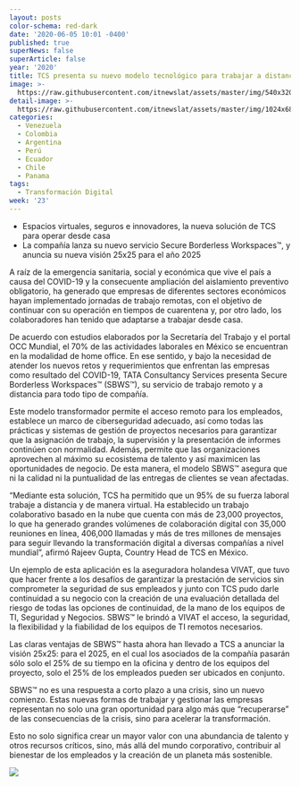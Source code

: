 ```yaml
---
layout: posts
color-schema: red-dark
date: '2020-06-05 10:01 -0400'
published: true
superNews: false
superArticle: false
year: '2020'
title: TCS presenta su nuevo modelo tecnológico para trabajar a distancia
image: >-
  https://raw.githubusercontent.com/itnewslat/assets/master/img/540x320/Ejecutivo-en-Teletrabajo-p.jpg
detail-image: >-
  https://raw.githubusercontent.com/itnewslat/assets/master/img/1024x680/Ejecutivo-en-Teletrabajo-g.jpg
categories:
  - Venezuela
  - Colombia
  - Argentina
  - Perú
  - Ecuador
  - Chile
  - Panama
tags:
  - Transformación Digital
week: '23'
---
```

- Espacios virtuales, seguros e innovadores, la nueva solución de TCS para operar desde casa 
- La compañía lanza su nuevo servicio Secure Borderless Workspaces™, y anuncia su nueva visión 25x25 para el año 2025

A raíz de la emergencia sanitaria, social y económica que vive el país a causa del COVID-19 y la consecuente ampliación del aislamiento preventivo obligatorio, ha generado que empresas de diferentes sectores económicos hayan implementado jornadas de trabajo remotas, con el objetivo de continuar con su operación en tiempos de cuarentena y, por otro lado, los colaboradores han tenido que adaptarse a trabajar desde casa. 

De acuerdo con estudios elaborados por la Secretaría del Trabajo y el portal OCC Mundial, el 70% de las actividades laborales en México se encuentran en la modalidad de home office. En ese sentido, y bajo la necesidad de atender los nuevos retos y requerimientos que enfrentan las empresas como resultado del COVID-19, TATA Consultancy Services presenta Secure Borderless Workspaces™ (SBWS™), su servicio de trabajo remoto y a distancia para todo tipo de compañía. 

Este modelo transformador permite el acceso remoto para los empleados, establece un marco de ciberseguridad adecuado, así como todas las prácticas y sistemas de gestión de proyectos necesarios para garantizar que la asignación de trabajo, la supervisión y la presentación de informes continúen con normalidad. Además, permite que las organizaciones aprovechen al máximo su ecosistema de talento y así maximicen las oportunidades de negocio. De esta manera, el modelo SBWS™ asegura que ni la calidad ni la puntualidad de las entregas de clientes se vean afectadas.

“Mediante esta solución, TCS ha permitido que un 95% de su fuerza laboral trabaje a distancia y de manera virtual. Ha establecido un trabajo colaborativo basado en la nube que cuenta con más de 23,000 proyectos, lo que ha generado grandes volúmenes de colaboración digital con 35,000 reuniones en línea, 406,000 llamadas y más de tres millones de mensajes para seguir llevando la transformación digital a diversas compañías a nivel mundial”, afirmó Rajeev Gupta, Country Head de TCS en México. 

Un ejemplo de esta aplicación es la aseguradora holandesa VIVAT, que tuvo que hacer frente a los desafíos de garantizar la prestación de servicios sin comprometer la seguridad de sus empleados y junto con TCS pudo darle continuidad a su negocio con la creación de una evaluación detallada del riesgo de todas las opciones de continuidad, de la mano de los equipos de TI, Seguridad y Negocios. SBWS™ le brindó a VIVAT el acceso, la seguridad, la flexibilidad y la fiabilidad de los equipos de TI remotos necesarios.

Las claras ventajas de SBWS™️ hasta ahora han llevado a TCS a anunciar la visión 25x25: para el 2025, en el cual los asociados de la compañía pasarán sólo solo el 25% de su tiempo en la oficina y dentro de los equipos del proyecto, solo el 25% de los empleados pueden ser ubicados en conjunto.

SBWS™ no es una respuesta a corto plazo a una crisis, sino un nuevo comienzo. Estas nuevas formas de trabajar y gestionar las empresas representan no solo una gran oportunidad para algo más que “recuperarse” de las consecuencias de la crisis, sino para acelerar la transformación. 

Esto no solo significa crear un mayor valor con una abundancia de talento y otros recursos críticos, sino, más allá del mundo corporativo, contribuir al bienestar de los empleados y la creación de un planeta más sostenible.

<img src="https://tracker.metricool.com/c3po.jpg?hash=56f88a41e39ab42c063cc51676587a04"/>